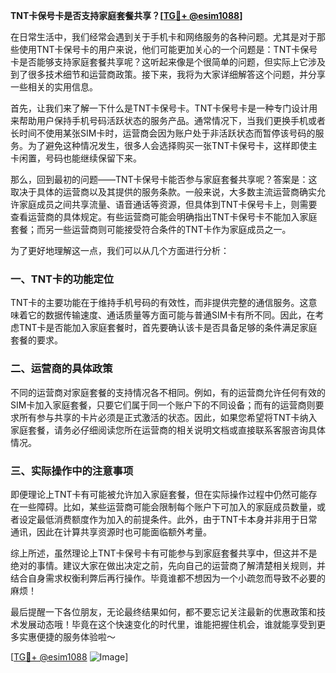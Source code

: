 **TNT卡保号卡是否支持家庭套餐共享？[[TG💪+ @esim1088](https://t.me/s/esim1088)]**

在日常生活中，我们经常会遇到关于手机卡和网络服务的各种问题。尤其是对于那些使用TNT卡保号卡的用户来说，他们可能更加关心的一个问题是：TNT卡保号卡是否能够支持家庭套餐共享呢？这听起来像是个很简单的问题，但实际上它涉及到了很多技术细节和运营商政策。接下来，我将为大家详细解答这个问题，并分享一些相关的实用信息。

首先，让我们来了解一下什么是TNT卡保号卡。TNT卡保号卡是一种专门设计用来帮助用户保持手机号码活跃状态的服务产品。通常情况下，当我们更换手机或者长时间不使用某张SIM卡时，运营商会因为账户处于非活跃状态而暂停该号码的服务。为了避免这种情况发生，很多人会选择购买一张TNT卡保号卡，这样即使主卡闲置，号码也能继续保留下来。

那么，回到最初的问题——TNT卡保号卡能否参与家庭套餐共享呢？答案是：这取决于具体的运营商以及其提供的服务条款。一般来说，大多数主流运营商确实允许家庭成员之间共享流量、语音通话等资源，但具体到TNT卡保号卡上，则需要查看运营商的具体规定。有些运营商可能会明确指出TNT卡保号卡不能加入家庭套餐；而另一些运营商则可能接受符合条件的TNT卡作为家庭成员之一。

为了更好地理解这一点，我们可以从几个方面进行分析：

### 一、TNT卡的功能定位

TNT卡的主要功能在于维持手机号码的有效性，而非提供完整的通信服务。这意味着它的数据传输速度、通话质量等方面可能与普通SIM卡有所不同。因此，在考虑TNT卡是否能加入家庭套餐时，首先要确认该卡是否具备足够的条件满足家庭套餐的要求。

### 二、运营商的具体政策

不同的运营商对家庭套餐的支持情况各不相同。例如，有的运营商允许任何有效的SIM卡加入家庭套餐，只要它们属于同一个账户下的不同设备；而有的运营商则要求所有参与共享的卡片必须是正式激活的状态。因此，如果您希望将TNT卡纳入家庭套餐，请务必仔细阅读您所在运营商的相关说明文档或直接联系客服咨询具体情况。

### 三、实际操作中的注意事项

即便理论上TNT卡有可能被允许加入家庭套餐，但在实际操作过程中仍然可能存在一些障碍。比如，某些运营商可能会限制每个账户下可加入的家庭成员数量，或者设定最低消费额度作为加入的前提条件。此外，由于TNT卡本身并非用于日常通讯，因此在计算共享资源时也可能面临额外考量。

综上所述，虽然理论上TNT卡保号卡有可能参与到家庭套餐共享中，但这并不是绝对的事情。建议大家在做出决定之前，先向自己的运营商了解清楚相关规则，并结合自身需求权衡利弊后再行操作。毕竟谁都不想因为一个小疏忽而导致不必要的麻烦！

最后提醒一下各位朋友，无论最终结果如何，都不要忘记关注最新的优惠政策和技术发展动态哦！毕竟在这个快速变化的时代里，谁能把握住机会，谁就能享受到更多实惠便捷的服务体验啦～

[[TG💪+ @esim1088](https://t.me/s/esim1088) ![Image](https://i.postimg.cc/4NQfJmqS/Snipaste-2025-05-13-00-14-12.png)]